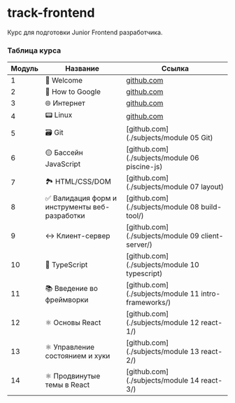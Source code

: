 # track-frontend

Курс для подготовки Junior Frontend разработчика.

### Таблица курса

| Модуль | Название                                            | Ссылка                                               |
| ------ | --------------------------------------------------- |------------------------------------------------------|
| 1      | 👋 Welcome                                          | [github.com](./subjects/module01_intro)              |
| 2      | 🔎 How to Google                                    | [github.com](./subjects/module02_How_to_Google)      |
| 3      | 🌐 Интернет                                         | [github.com](./subjects/module03_Linux)              |
| 4      | 📟 Linux                                            | [github.com](./subjects/module04_Internet)           |
| 5      | 🗃 Git                                               | [github.com](./subjects/module 05 Git)               |
| 6      | 🟡 Бассейн JavaScript                               | [github.com](./subjects/module 06 piscine-js)        |
| 7      | 🏞 HTML/CSS/DOM                                      | [github.com](./subjects/module 07 layout)            |
| 8      | ✅ Валидация форм и<br/> инструменты веб-разработки | [github.com](./subjects/module 08 build-tool/)       |
| 9      | ↔ Клиент-сервер                                     | [github.com](./subjects/module 09 client-server/)    |
| 10     | 🔵 TypeScript                                       | [github.com](./subjects/module 10 typescript)        |
| 11     | 📚 Введение во фреймворки                           | [github.com](./subjects/module 11 intro-frameworks/) |
| 12     | ⚛ Основы React                                      | [github.com](./subjects/module 12 react-1/)          |
| 13     | ⚛ Управление состоянием и хуки                      | [github.com](./subjects/module 13 react-2/)          |
| 14     | ⚛ Продвинутые темы в React                          | [github.com](./subjects/module 14 react-3/)          |
